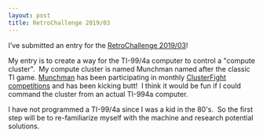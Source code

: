 ```yaml
---
layout: post
title: RetroChallenge 2019/03
---
```


I’ve submitted an entry for the [RetroChallenge 2019/03](http://www.retrochallenge.org/)!

My entry is to create a way for the TI-99/4a computer to control a "compute cluster".  My
compute cluster is named Munchman named after the classic TI game.
[Munchman](https://github.com/ClusterFights/MunchMan) has been participating in monthly
[ClusterFight competitions](http://clusterfights.com/wiki/index.php?title=Main_Page) and has
been kicking butt!  I think it would be fun if I could command the cluster from an actual
TI-994a computer.

I have not programmed a TI-99/4a since I was a kid in the 80's.  So the first step will be to
re-familiarize myself with the machine and research potential solutions.

